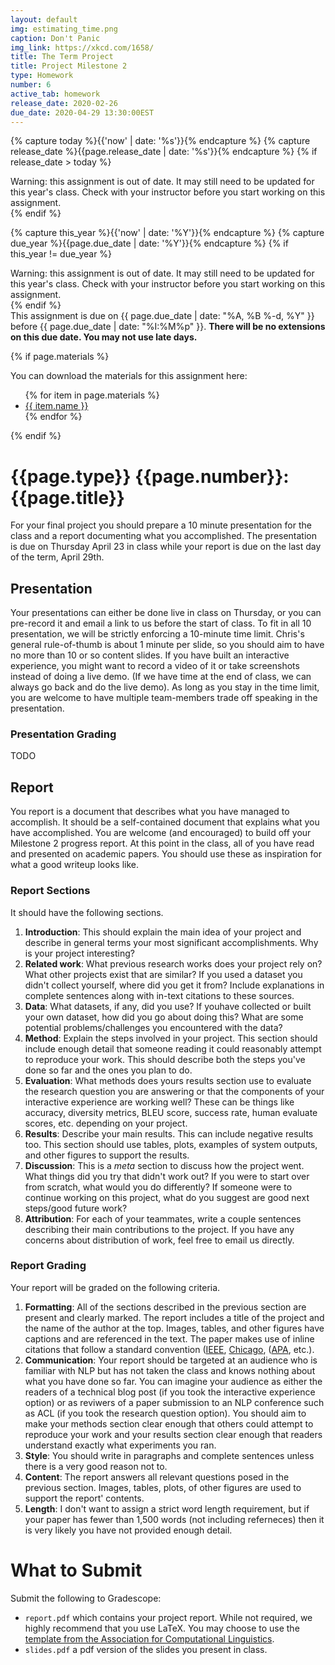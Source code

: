 ```yaml
---
layout: default
img: estimating_time.png
caption: Don't Panic
img_link: https://xkcd.com/1658/   
title: The Term Project
title: Project Milestone 2
type: Homework
number: 6
active_tab: homework
release_date: 2020-02-26
due_date: 2020-04-29 13:30:00EST
---
```


<!-- Check whether the assignment is ready to release -->
{% capture today %}{{'now' | date: '%s'}}{% endcapture %}
{% capture release_date %}{{page.release_date | date: '%s'}}{% endcapture %}
{% if release_date > today %} 
<div class="alert alert-danger">
Warning: this assignment is out of date.  It may still need to be updated for this year's class.  Check with your instructor before you start working on this assignment.
</div>
{% endif %}
<!-- End of check whether the assignment is up to date -->


<!-- Check whether the assignment is up to date -->
{% capture this_year %}{{'now' | date: '%Y'}}{% endcapture %}
{% capture due_year %}{{page.due_date | date: '%Y'}}{% endcapture %}
{% if this_year != due_year %} 
<div class="alert alert-danger">
Warning: this assignment is out of date.  It may still need to be updated for this year's class.  Check with your instructor before you start working on this assignment.
</div>
{% endif %}
<!-- End of check whether the assignment is up to date -->


<div class="alert alert-info">
This assignment is due on {{ page.due_date | date: "%A, %B %-d, %Y" }} before {{ page.due_date | date: "%I:%M%p" }}. 
<b>There will be no extensions on this due date. You may not use late days.</b>
</div>

{% if page.materials %}
<div class="alert alert-info">
You can download the materials for this assignment here:
<ul>
{% for item in page.materials %}
<li><a href="{{item.url}}">{{ item.name }}</a></li>
{% endfor %}
</ul>
</div>
{% endif %}


{{page.type}} {{page.number}}: {{page.title}}
=============================================================
For your final project you should prepare a 10 minute presentation for the class and a report documenting what you accomplished. The presentation is due on Thursday April 23 in class while your report is due on the last day of the term, April 29th.

## Presentation
Your presentations can either be done live in class on Thursday, or you can pre-record it and email a link to us before the start of class. To fit in all 10 presentation, we will be strictly enforcing a 10-minute time limit.
Chris's general rule-of-thumb is about 1 minute per slide, so you should aim to have no more than 10 or so content slides.
If you have built an interactive experience, you might want to record a video of it or take screenshots instead of doing a live demo. (If we have time at the end of class, we can always go back and do the live demo). 
As long as you stay in the time limit, you are welcome to have multiple team-members trade off speaking in the presentation.

### Presentation Grading
TODO

## Report
You report is a document that describes what you have managed to accomplish. It should be a self-contained document that explains what you have accomplished. You are welcome (and encouraged) to build off your Milestone 2 progress report. At this point in the class, all of you have read and presented on academic papers. You should use these as inspiration for what a good writeup looks like.

### Report Sections
It should have the following sections.

1. __Introduction__: This should explain the main idea of your project and describe in general terms your most significant accomplishments. Why is your project interesting?  
2. __Related work__: What previous research works does your project rely on? What other projects exist that are similar? If you used a dataset you didn't collect yourself, where did you get it from? Include explanations in complete sentences along with in-text citations to these sources. 
3. __Data__: What datasets, if any, did you use? If youhave collected or built your own dataset, how did you go about doing this? What are some potential problems/challenges you encountered with the data?
4. __Method__: Explain the steps involved in your project. This section should include enough detail that someone reading it could reasonably attempt to reproduce your work. This should describe both the steps you've done so far and the ones you plan to do.
5. __Evaluation__: What methods does yours results section use to evaluate the research question  you are answering or that the components of your interactive experience are working well?
These can be things like accuracy, diversity metrics, BLEU score, success rate, human evaluate scores, etc. depending on your project.
6. __Results__: Describe your main results. This can include negative results too. This section should use tables, plots, examples of system outputs, and other figures to support the results.
7. __Discussion__: This is a _meta_ section to discuss how the project went.
What things did you try that didn't work out?
If you were to start over from scratch, what would you do differently? If someone were to continue working on this project, what do you suggest are good next steps/good future work?
6. __Attribution__: For each of your teammates, write a couple sentences describing their main contributions to the project. If you have any concerns about distribution of work, feel free to email us directly.

### Report Grading
Your report will be graded on the following criteria.
1. __Formatting__: All of the sections described in the previous section are present and clearly marked. The report includes a title of the project and the name of the author at the top. Images, tables, and other figures have captions and are referenced in the text. The paper makes use of inline citations that follow a standard convention ([IEEE](https://pitt.libguides.com/citationhelp/ieee), [Chicago](https://pitt.libguides.com/citationhelp/chicago), ([APA](https://pitt.libguides.com/citationhelp/APA), etc.).
2. __Communication__: Your report should be targeted at an audience who is familiar with NLP but has not taken the class and knows nothing about what you have done so far. You can imagine your audience as either the readers of a technical blog post (if you took the interactive experience option) or as reviwers of a paper submission to an NLP conference such as ACL (if you took the research question option). You should aim to make your methods section clear enough that others could attempt to reproduce your work and your results section clear enough that readers understand exactly what experiments you ran.
3. __Style__: You should write in paragraphs and complete sentences unless there is a very good reason not to.
4. __Content__: The report answers all relevant questions posed in the previous section. Images, tables, plots, of other figures are used to support the report' contents.
5. __Length__: I don't want to assign a strict word length requirement, but if your paper has fewer than 1,500 words (not including referneces) then it is very likely you have not provided enough detail.

# What to Submit
Submit the following to Gradescope:
* `report.pdf` which contains your project report. While not required, we highly recommend that you use LaTeX. You may choose to use the [template from the Association for Computational Linguistics](https://www.overleaf.com/latex/templates/acl-2020-proceedings-template/zsrkcwjptpcd).
* `slides.pdf` a pdf version of the slides you present in class.
